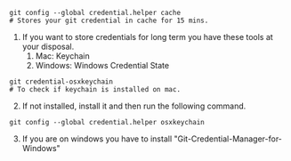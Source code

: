 ``` shell
git config --global credential.helper cache
# Stores your git credential in cache for 15 mins.
```
1. If you want to store credentials for long term you have these tools at your disposal.
	1. Mac: Keychain
	2. Windows: Windows Credential State
``` shell
git credential-osxkeychain
# To check if keychain is installed on mac.
```
2. If not installed, install it and then run the following command.
``` shell
git config --global credential.helper osxkeychain
```
3. If you are on windows you have to install "Git-Credential-Manager-for-Windows"